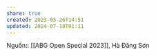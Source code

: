 ```yaml
---
share: true
created: 2023-05-26T14:51
updated: 2024-07-18T01:11
---
```

Nguồn:: [[ABG Open Special 2023]], Hà Đăng Sơn
